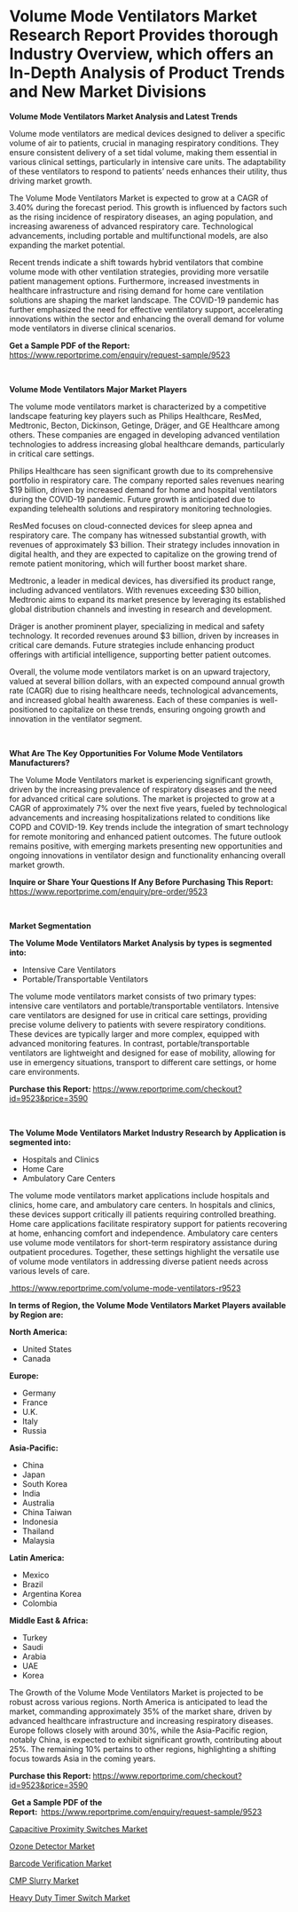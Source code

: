 <p><h1>Volume Mode Ventilators Market Research Report Provides thorough Industry Overview, which offers an In-Depth Analysis of Product Trends and New Market Divisions</h1></p><p><strong>Volume Mode Ventilators Market Analysis and Latest Trends</strong></p>
<p><p>Volume mode ventilators are medical devices designed to deliver a specific volume of air to patients, crucial in managing respiratory conditions. They ensure consistent delivery of a set tidal volume, making them essential in various clinical settings, particularly in intensive care units. The adaptability of these ventilators to respond to patients’ needs enhances their utility, thus driving market growth.</p><p>The Volume Mode Ventilators Market is expected to grow at a CAGR of 3.40% during the forecast period. This growth is influenced by factors such as the rising incidence of respiratory diseases, an aging population, and increasing awareness of advanced respiratory care. Technological advancements, including portable and multifunctional models, are also expanding the market potential.</p><p>Recent trends indicate a shift towards hybrid ventilators that combine volume mode with other ventilation strategies, providing more versatile patient management options. Furthermore, increased investments in healthcare infrastructure and rising demand for home care ventilation solutions are shaping the market landscape. The COVID-19 pandemic has further emphasized the need for effective ventilatory support, accelerating innovations within the sector and enhancing the overall demand for volume mode ventilators in diverse clinical scenarios.</p></p>
<p><strong>Get a Sample PDF of the Report:&nbsp;</strong> <a href="https://www.reportprime.com/enquiry/request-sample/9523?utm_campaign=1991&utm_medium=2&utm_source=Github&utm_content=ia&utm_term=25122024&utm_id=volume-mode-ventilators">https://www.reportprime.com/enquiry/request-sample/9523</a></p>
<p>&nbsp;</p>
<p><strong>Volume Mode Ventilators Major Market Players</strong></p>
<p><p>The volume mode ventilators market is characterized by a competitive landscape featuring key players such as Philips Healthcare, ResMed, Medtronic, Becton, Dickinson, Getinge, Dräger, and GE Healthcare among others. These companies are engaged in developing advanced ventilation technologies to address increasing global healthcare demands, particularly in critical care settings.</p><p>Philips Healthcare has seen significant growth due to its comprehensive portfolio in respiratory care. The company reported sales revenues nearing $19 billion, driven by increased demand for home and hospital ventilators during the COVID-19 pandemic. Future growth is anticipated due to expanding telehealth solutions and respiratory monitoring technologies.</p><p>ResMed focuses on cloud-connected devices for sleep apnea and respiratory care. The company has witnessed substantial growth, with revenues of approximately $3 billion. Their strategy includes innovation in digital health, and they are expected to capitalize on the growing trend of remote patient monitoring, which will further boost market share.</p><p>Medtronic, a leader in medical devices, has diversified its product range, including advanced ventilators. With revenues exceeding $30 billion, Medtronic aims to expand its market presence by leveraging its established global distribution channels and investing in research and development.</p><p>Dräger is another prominent player, specializing in medical and safety technology. It recorded revenues around $3 billion, driven by increases in critical care demands. Future strategies include enhancing product offerings with artificial intelligence, supporting better patient outcomes.</p><p>Overall, the volume mode ventilators market is on an upward trajectory, valued at several billion dollars, with an expected compound annual growth rate (CAGR) due to rising healthcare needs, technological advancements, and increased global health awareness. Each of these companies is well-positioned to capitalize on these trends, ensuring ongoing growth and innovation in the ventilator segment.</p></p>
<p>&nbsp;</p>
<p><strong>What Are The Key Opportunities For Volume Mode Ventilators Manufacturers?</strong></p>
<p><p>The Volume Mode Ventilators market is experiencing significant growth, driven by the increasing prevalence of respiratory diseases and the need for advanced critical care solutions. The market is projected to grow at a CAGR of approximately 7% over the next five years, fueled by technological advancements and increasing hospitalizations related to conditions like COPD and COVID-19. Key trends include the integration of smart technology for remote monitoring and enhanced patient outcomes. The future outlook remains positive, with emerging markets presenting new opportunities and ongoing innovations in ventilator design and functionality enhancing overall market growth.</p></p>
<p><strong>Inquire or Share Your Questions If Any Before Purchasing This Report:</strong> <a href="https://www.reportprime.com/enquiry/pre-order/9523?utm_campaign=1991&utm_medium=2&utm_source=Github&utm_content=ia&utm_term=25122024&utm_id=volume-mode-ventilators">https://www.reportprime.com/enquiry/pre-order/9523</a></p>
<p>&nbsp;</p>
<p><strong>Market Segmentation</strong></p>
<p><strong>The Volume Mode Ventilators Market Analysis by types is segmented into:</strong></p>
<p><ul><li>Intensive Care Ventilators</li><li>Portable/Transportable Ventilators</li></ul></p>
<p><p>The volume mode ventilators market consists of two primary types: intensive care ventilators and portable/transportable ventilators. Intensive care ventilators are designed for use in critical care settings, providing precise volume delivery to patients with severe respiratory conditions. These devices are typically larger and more complex, equipped with advanced monitoring features. In contrast, portable/transportable ventilators are lightweight and designed for ease of mobility, allowing for use in emergency situations, transport to different care settings, or home care environments.</p></p>
<p><strong>Purchase this Report:&nbsp;</strong><a href="https://www.reportprime.com/checkout?id=9523&price=3590&utm_campaign=1991&utm_medium=2&utm_source=Github&utm_content=ia&utm_term=25122024&utm_id=volume-mode-ventilators">https://www.reportprime.com/checkout?id=9523&price=3590</a></p>
<p>&nbsp;</p>
<p><strong>The Volume Mode Ventilators Market Industry Research by Application is segmented into:</strong></p>
<p><ul><li>Hospitals and Clinics</li><li>Home Care</li><li>Ambulatory Care Centers</li></ul></p>
<p><p>The volume mode ventilators market applications include hospitals and clinics, home care, and ambulatory care centers. In hospitals and clinics, these devices support critically ill patients requiring controlled breathing. Home care applications facilitate respiratory support for patients recovering at home, enhancing comfort and independence. Ambulatory care centers use volume mode ventilators for short-term respiratory assistance during outpatient procedures. Together, these settings highlight the versatile use of volume mode ventilators in addressing diverse patient needs across various levels of care.</p></p>
<p><a href="https://www.reportprime.com/volume-mode-ventilators-r9523?utm_campaign=1991&utm_medium=2&utm_source=Github&utm_content=ia&utm_term=25122024&utm_id=volume-mode-ventilators">&nbsp;https://www.reportprime.com/volume-mode-ventilators-r9523</a></p>
<p><strong>In terms of Region, the Volume Mode Ventilators Market Players available by Region are:</strong></p>
<p>
    <p> <strong> North America: </strong>
        <ul>
            <li>United States</li>
            <li>Canada</li>
        </ul>
        </p> 
    <p> <strong> Europe: </strong>
        <ul>
            <li>Germany</li>
            <li>France</li>
            <li>U.K.</li>
            <li>Italy</li>
            <li>Russia</li>
        </ul>
        </p> 
    <p> <strong> Asia-Pacific: </strong>
        <ul>
            <li>China</li>
            <li>Japan</li>
            <li>South Korea</li>
            <li>India</li>
            <li>Australia</li>
            <li>China Taiwan</li>
            <li>Indonesia</li>
            <li>Thailand</li>
            <li>Malaysia</li>
        </ul>
        </p> 
    <p> <strong> Latin America: </strong>
        <ul>
            <li>Mexico</li>
            <li>Brazil</li>
            <li>Argentina Korea</li>
            <li>Colombia</li>
        </ul>
        </p> 
    <p> <strong> Middle East & Africa: </strong>
        <ul>
            <li>Turkey</li>
            <li>Saudi</li>
            <li>Arabia</li>
            <li>UAE</li>
            <li>Korea</li>
        </ul>
    </p>
    </p>
<p><p>The Growth of the Volume Mode Ventilators Market is projected to be robust across various regions. North America is anticipated to lead the market, commanding approximately 35% of the market share, driven by advanced healthcare infrastructure and increasing respiratory diseases. Europe follows closely with around 30%, while the Asia-Pacific region, notably China, is expected to exhibit significant growth, contributing about 25%. The remaining 10% pertains to other regions, highlighting a shifting focus towards Asia in the coming years.</p></p>
<p><strong>Purchase this Report: </strong><a href="https://www.reportprime.com/checkout?id=9523&price=3590&utm_campaign=1991&utm_medium=2&utm_source=Github&utm_content=ia&utm_term=25122024&utm_id=volume-mode-ventilators">https://www.reportprime.com/checkout?id=9523&price=3590</a></p>
<p>&nbsp;<strong>Get a Sample PDF of the Report:&nbsp;&nbsp;</strong><a href="https://www.reportprime.com/enquiry/request-sample/9523?utm_campaign=1991&utm_medium=2&utm_source=Github&utm_content=ia&utm_term=25122024&utm_id=volume-mode-ventilators">https://www.reportprime.com/enquiry/request-sample/9523</a></p>
<p><strong></strong></p>
<p><p><a href="https://www.linkedin.com/pulse/capacitive-proximity-switches-market-trendssector-overview-andmarket-rbwgc?utm_campaign=1991&utm_medium=2&utm_source=Github&utm_content=ia&utm_term=25122024&utm_id=volume-mode-ventilators">Capacitive Proximity Switches Market</a></p><p><a href="https://www.linkedin.com/pulse/ozone-detector-market-investigation-industry-evolution-forecast-kwyjc?utm_campaign=1991&utm_medium=2&utm_source=Github&utm_content=ia&utm_term=25122024&utm_id=volume-mode-ventilators">Ozone Detector Market</a></p><p><a href="https://www.linkedin.com/pulse/barcode-verification-market-size-growing-cagr-116-forecast-tjdic?utm_campaign=1991&utm_medium=2&utm_source=Github&utm_content=ia&utm_term=25122024&utm_id=volume-mode-ventilators">Barcode Verification Market</a></p><p><a href="https://www.linkedin.com/pulse/market-study-on98-cagr-forecast-from-2024-2031-offeringsignificant-mx1ue?utm_campaign=1991&utm_medium=2&utm_source=Github&utm_content=ia&utm_term=25122024&utm_id=volume-mode-ventilators">CMP Slurry Market</a></p><p><a href="https://www.linkedin.com/pulse/heavy-duty-timer-switch-market-size-share-growth-analysis-jcdze?utm_campaign=1991&utm_medium=2&utm_source=Github&utm_content=ia&utm_term=25122024&utm_id=volume-mode-ventilators">Heavy Duty Timer Switch Market</a></p></p>